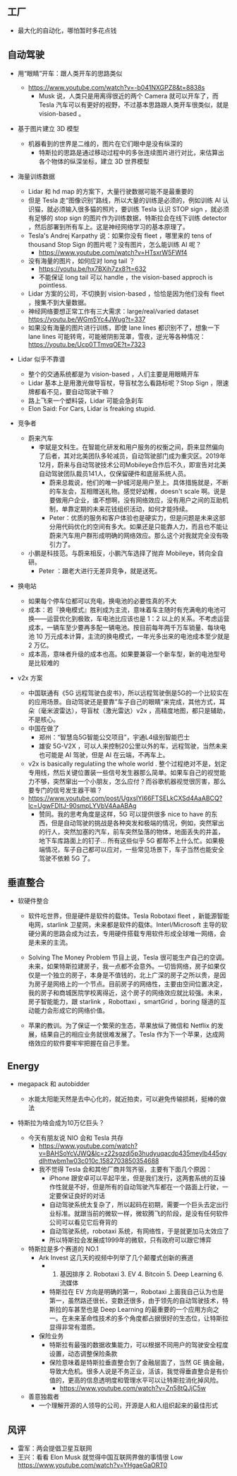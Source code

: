 ## 工厂

- 最大化的自动化，哪怕暂时多花点钱

## 自动驾驶

- 用“眼睛”开车：跟人类开车的思路类似
  - https://www.youtube.com/watch?v=-b041NXGPZ8&t=8838s
    - Musk 说，人类只是用离得很近的两个 Camera 就可以开车了，而 Tesla 汽车可以有更好的视野，不过基本思路跟人类开车很类似，就是 vision-based 。

- 基于图片建立 3D 模型
  - 机器看到的世界是二维的，图片在它们眼中是没有纵深的
    - 特斯拉的思路是通过移动过程中的多张连续图片进行对比，来估算出各个物体的纵深坐标，建立 3D 世界模型

- 海量训练数据
  - Lidar 和 hd map 的方案下，大量行驶数据可能不是最重要的
  - 但是 Tesla 走“图像识别”路线，所以大量的训练是必须的，例如训练 AI 认识猫，就必须输入很多猫的照片，要训练 Tesla 认识 STOP sign ，就必须有足够的 stop sign 的图片作为训练数据，特斯拉会在线下训练 detector ，然后部署到所有车上。这是神经网络学习的基本原理了。
  - Tesla's Andrej Karpathy 说：如果你没有 fleet ，哪里来的 tens of thousand Stop Sign 的图片呢？没有图片，怎么能训练 AI 呢？
    - https://www.youtube.com/watch?v=HTsxrW5FWf4
  - 没有海量的图片，如何应对 long tail ？
    - https://youtu.be/hx7BXih7zx8?t=632
    - 不能保证 long tail 可以 handle ，the vision-based approch is pointless.
  - Lidar 方案的公司，不切换到 vision-based ，恰恰是因为他们没有 fleet ，搜集不到大量数据。
  - 神经网络要想正常工作有三大需求：large/real/varied dataset https://youtu.be/WGm5Yc4JWug?t=337
  - 如果没有海量的图片进行训练，即使 lane lines 都识别不了，想象一下 lane lines 可能转弯，可能被阴影笼罩，雪夜，逆光等各种情况：https://youtu.be/Ucp0TTmvqOE?t=7323

- Lidar 似乎不靠谱
  - 整个的交通系统都是为 vision-based ，人们主要是用眼睛开车
  - Lidar 基本上是用激光做导盲杖，导盲杖怎么看路标呢？Stop Sign ，限速牌都看不见，要自动驾驶干嘛？
  - 路上飞来一个塑料袋，Lidar 可能会急刹车
  - Elon Said: For Cars, Lidar is freaking stupid.
  
- 竞争者
  - 蔚来汽车
    - 李斌是文科生。在智能化研发和用户服务的权衡之间，蔚来显然偏向了后者，其对北美团队多轮减员，自动驾驶部门成为重灾区。2019年12月，蔚来与自动驾驶技术公司Mobileye合作后不久，即宣告对北美自动驾驶团队裁员141人，仅保留硬件和底层系统人员。
      - 蔚来总裁说，他们的唯一护城河是用户至上。具体措施就是，不断的车友会，互相赠送礼物。感觉好幼稚，doesn't scale 啊。说是要做用户企业，谁不想啊，没有网络效应，没有用户之间的互助机制，单靠定期的未来花钱组织活动，如何才能持续。
      - Peter：优质的服务和客户体验也是硬实力，但是问题是未来这部分用代码优化的空间有多大。如果还是只能靠人力，而且也不能让蔚来汽车用户群形成明确的网络效应。那么这个对我就完全没有吸引力了。
  - 小鹏是科技范。与蔚来相反，小鹏汽车选择了抛弃 Mobileye，转向全自研。
    - Peter ：跟老大进行无差异竞争，就是送死。
- 换电站
  - 如果每个停车位都可以充电，换电池的必要性真的不大
  - 成本：若『换电模式』胜利成为主流，意味着车主随时有充满电的电池可换——运营优化到极致，车电池比应该也是 1：2 以上的关系。不考虑运营成本，一辆车至少要再多配一辆电池。按目前每年两千万车销量、每块电池 10 万元成本计算，主流的换电模式，一年光多出来的电池成本至少就是 2 万亿。
  - 成本高，意味者升级的成本也高。如果要兼容一个新车型，新的电池型号是比较难的

- v2x 方案
  - 中国联通有《5G 远程驾驶白皮书》，所以远程驾驶倒是5G的一个比较实在的应用场景。自动驾驶还是要靠”车子自己的眼睛“来完成，其他方式，耳朵（毫米波雷达），导盲杖（激光雷达）v2x ，高精度地图，都只是辅助，不是核心。
  - 中国在做了
    - 郑州：“智慧岛5G智能公交项目”，宇通L4级别智能巴士
    - 雄安 5G-V2X ，可以人来控制20公里以外的车，远程驾驶，当然未来也可能是 AI 驾驶，但是 AI 在云端，不再车上。
  - v2x is basically regulatiing the whole world . 整个过程绝对不是，划定专用线，然后关键位置装一些信号发生器那么简单。如果车自己的视觉能力不够，突然窜出一个小朋友，怎么应付？而谷歌机器视觉很厉害，那么要专门的信号发生器干嘛？
  - https://www.youtube.com/post/UgxsIYI66FTSELkCXSd4AaABCQ?lc=UgwFDltJ-90smpLYVbV4AaABAg
    - 赞同。我的思考角度是这样，5G 可以提供很多 nice to have 的东西，但是自动驾驶的挑战是各种突发和极端的情况，例如，突然窜出的行人，突然加塞的汽车，前车突然坠落的物体，地面丢失的井盖，地下车库路面上的钉子... 所有这些似乎 5G  都帮不上什么忙。如果极端情况，车子自己都可以应对，一些常见场景下，车子当然也能安全驾驶不依赖 5G 了。

## 垂直整合

- 软硬件整合
  - 软件吃世界，但是硬件是软件的载体。Tesla Robotaxi fleet ，新能源智能电网，starlink 卫星网，未来都是软件的载体。Interl/Microsoft 主导的软硬分离的思路会成为过去，专用硬件搭载专用软件形成全球唯一网络，会是未来的主流。
  
  - Solving The Money Problem 节目上说，Tesla 很可能生产自己的空调。未来，如果特斯拉建房子，我一点都不会意外。一切皆网络，房子如果仅仅是一个独立的房子，本身是不值钱的，北上广深的房子之所以贵，是因为房子是网络上的一个节点。目前房子的网络性，主要由空间位置决定，我的房子和商城医院学校离得近，这个房子的网络效应就比较强。未来，房子智能能力，跟 starlink ，Robottaxi ，smartGrid ，boring 隧道的互动能力会形成它的网络价值。

  - 苹果的教训。为了保证一个繁荣的生态，苹果放纵了微信和 Netflix 的发展，结果自己的相应业务就很难发展了。Tesla 作为下一个苹果，达成网络效应的软件要牢牢把握在自己手里。


## Energy
- megapack 和 autobidder
  - 水能太阳能天然是去中心化的，就近拍卖，可以避免传输损耗，挺棒的做法


- 特斯拉为啥会成为10万亿巨头？
  - 今天有朋友说 NIO 会和 Tesla 共存
    - https://www.youtube.com/watch?v=BAHSoYcVJWQ&lc=z22sgzdj5p3hudyuqacdp435meylb445gydlhttwbm1w03c010c.1582703850354688
    - 我不觉得 Tesla 会和其他厂商并驾齐驱，主要有下面几个原因：
      - iPhone 跟安卓可以平起平坐，但是我们发行，这两套系统的互操作性就是不好，但是所有的自动驾驶汽车都在一个路面上行驶，一定要保证良好的对话
      - 自动驾驶系统太复杂了，所以起码在初期，需要一个巨头去定出行业标准。就跟当前的微软一样，微软腾飞的阶段，是没有任何软件公司可以看见它后脊背的
      - 自动驾驶系统，robotaxi 系统，有网络性，于是就更加马太效应了
      - 所以特斯拉会发展成1999年的微软，只有政府可以跟它博弈
  - 特斯拉是多个赛道的 NO.1
    - Ark Invest 这几天的视频中列举了几个颠覆式创新的赛道
      - 1. 基因排序 2. Robotaxi 3. EV 4. Bitcoin 5. Deep Learning 6. 流媒体
      - 特斯拉在 EV 方向是明确的第一，Robotaxi 上面我自己认为也是第一，虽然路还很长，变数还很多，由于领先的自动驾驶技术，特斯拉的车甚至也是 Deep Learning 的最重要的一个应用方向之一。在未来革命性技术的多个角度都占据很好的生态位，让特斯拉显得非常有潜质。
    - 保险业务
      - 特斯拉有最强的数据收集能力，可以根据不同用户的驾驶安全程度设置，动态调整保险条款
      - 保险意味着是特斯拉垂直整合到了金融层面了，当然 GE 搞金融，导致大危机。很多人说是不务正业，活该，我觉得垂直整合是有价值的，更高的信息透明度和管理水平可以让特斯拉消化掉风险。
        - https://www.youtube.com/watch?v=Zn58tQJjC5w
  - 善意独裁者
    - 一个理解开源的人领导的公司，开源是人和人组织起来的最佳形式

## 风评

- 雷军：两会提倡卫星互联网
- 王兴：看看 Elon Musk 就觉得中国互联网界做的事情很 Low https://www.youtube.com/watch?v=YHgaeGaORT0
